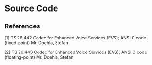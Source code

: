 # Source Code



## References

[1] TS 26.442 Codec for Enhanced Voice Services (EVS); ANSI C code (fixed-point) Mr. Doehla, Stefan

[2] TS 26.443 Codec for Enhanced Voice Services (EVS); ANSI C code (floating-point) Mr. Doehla, Stefan
